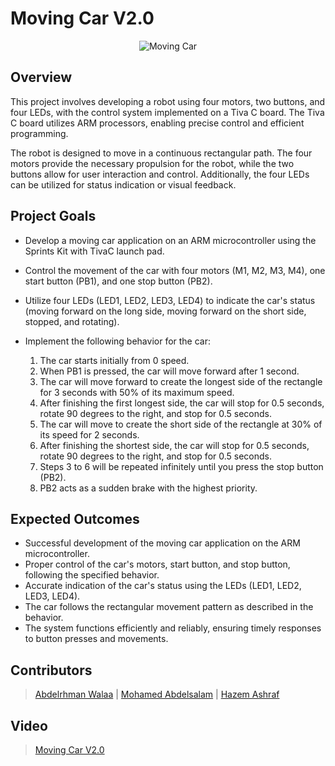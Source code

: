 # Moving Car V2.0

<p align="center">
  <img src="https://github.com/AbdelrhmanWalaa/Sprints-Automotive_Software_Bootcamp/assets/44446382/9bdb36d3-1466-48cd-ae16-7bbc94a2dc68" alt="Moving Car">
</p>

## Overview

This project involves developing a robot using four motors, two buttons, and four LEDs, with the control system implemented on a Tiva C board. The Tiva C board utilizes ARM processors, enabling precise control and efficient programming. 

The robot is designed to move in a continuous rectangular path. The four motors provide the necessary propulsion for the robot, while the two buttons allow for user interaction and control. Additionally, the four LEDs can be utilized for status indication or visual feedback. 

## Project Goals

- Develop a moving car application on an ARM microcontroller using the Sprints Kit with TivaC launch pad.
- Control the movement of the car with four motors (M1, M2, M3, M4), one start button (PB1), and one stop button (PB2).
- Utilize four LEDs (LED1, LED2, LED3, LED4) to indicate the car's status (moving forward on the long side, moving forward on the short side, stopped, and rotating).
- Implement the following behavior for the car:

  1. The car starts initially from 0 speed.
  2. When PB1 is pressed, the car will move forward after 1 second.
  3. The car will move forward to create the longest side of the rectangle for 3 seconds with 50% of its maximum speed.
  4. After finishing the first longest side, the car will stop for 0.5 seconds, rotate 90 degrees to the right, and stop for 0.5 seconds.
  5. The car will move to create the short side of the rectangle at 30% of its speed for 2 seconds.
  6. After finishing the shortest side, the car will stop for 0.5 seconds, rotate 90 degrees to the right, and stop for 0.5 seconds.
  7. Steps 3 to 6 will be repeated infinitely until you press the stop button (PB2).
  8. PB2 acts as a sudden brake with the highest priority.

## Expected Outcomes

- Successful development of the moving car application on the ARM microcontroller.
- Proper control of the car's motors, start button, and stop button, following the specified behavior.
- Accurate indication of the car's status using the LEDs (LED1, LED2, LED3, LED4).
- The car follows the rectangular movement pattern as described in the behavior.
- The system functions efficiently and reliably, ensuring timely responses to button presses and movements.

## Contributors

> [Abdelrhman Walaa](https://github.com/AbdelrhmanWalaa) |
> [Mohamed Abdelsalam](https://github.com/m3adel) |
> [Hazem Ashraf](https://github.com/hazemashrafali)

## Video
> [Moving Car V2.0](https://drive.google.com/file/d/1F0vETK0dewLjJqKIzRUAVG6O3WssU2ig/view?usp=sharing)
